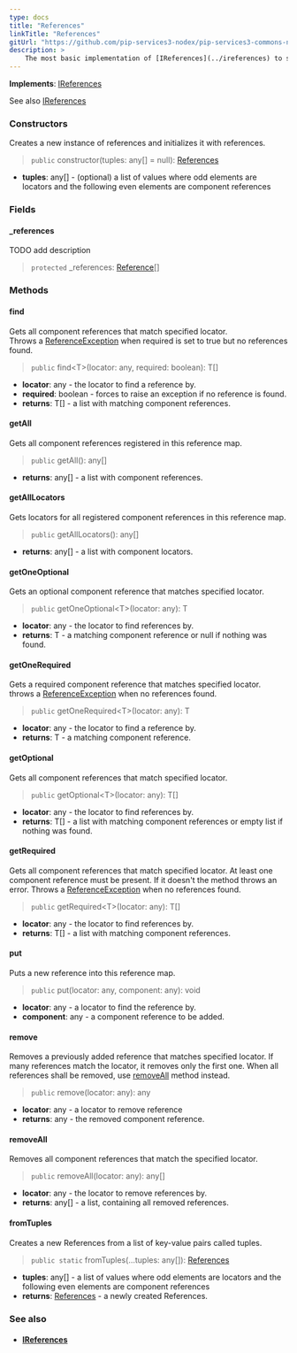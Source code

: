 ```yaml
---
type: docs
title: "References"
linkTitle: "References"
gitUrl: "https://github.com/pip-services3-nodex/pip-services3-commons-nodex"
description: >
    The most basic implementation of [IReferences](../ireferences) to store and locate component references.
---
```


**Implements**: [IReferences](../ireferences)

See also [IReferences](../ireferences)

### Constructors

Creates a new instance of references and initializes it with references.

> `public` constructor(tuples: any[] = null): [References]()

- **tuples**: any[] - (optional) a list of values where odd elements are locators and the following even elements are component references

### Fields
<span class="hide-title-link">

#### _references
TODO add description
> `protected` _references: [Reference](../reference)[]

</span>

### Methods

#### find
Gets all component references that match specified locator.  
Throws a [ReferenceException](../reference_exception) when required is set to true but no references found.

> `public` find\<T\>(locator: any, required: boolean): T[]

- **locator**: any - the locator to find a reference by.
- **required**: boolean - forces to raise an exception if no reference is found.
- **returns**: T[] - a list with matching component references.

#### getAll
Gets all component references registered in this reference map.

> `public` getAll(): any[]

- **returns**: any[] - a list with component references.

#### getAllLocators
Gets locators for all registered component references in this reference map.

> `public` getAllLocators(): any[]

- **returns**: any[] - a list with component locators.

#### getOneOptional
Gets an optional component reference that matches specified locator.

> `public` getOneOptional\<T\>(locator: any): T

- **locator**: any - the locator to find references by.
- **returns**: T - a matching component reference or null if nothing was found.

#### getOneRequired
Gets a required component reference that matches specified locator.  
throws a [ReferenceException](../reference_exception) when no references found.

> `public` getOneRequired\<T\>(locator: any): T

- **locator**: any - the locator to find a reference by.	 
- **returns**: T - a matching component reference.

#### getOptional
Gets all component references that match specified locator.

> `public` getOptional\<T\>(locator: any): T[]

- **locator**: any - the locator to find references by.	 
- **returns**: T[] - a list with matching component references or empty list if nothing was found.

#### getRequired
Gets all component references that match specified locator.
At least one component reference must be present.
If it doesn't the method throws an error.
Throws a [ReferenceException](../reference_exception) when no references found.

> `public` getRequired\<T\>(locator: any): T[]

- **locator**: any - the locator to find references by.
- **returns**: T[] - a list with matching component references.

#### put
Puts a new reference into this reference map.

> `public` put(locator: any, component: any): void

- **locator**: any - a locator to find the reference by.
- **component**: any - a component reference to be added.


#### remove
Removes a previously added reference that matches specified locator.
If many references match the locator, it removes only the first one.
When all references shall be removed, use [removeAll](#removeall) method instead.

> `public` remove(locator: any): any

- **locator**: any - a locator to remove reference
- **returns**: any - the removed component reference.

#### removeAll
Removes all component references that match the specified locator. 

> `public` removeAll(locator: any): any[]

- **locator**: any - the locator to remove references by.
- **returns**: any[] - a list, containing all removed references.


#### fromTuples
Creates a new References from a list of key-value pairs called tuples.

> `public static` fromTuples(...tuples: any[]): [References](../references)

- **tuples**: any[] - a list of values where odd elements are locators and the following even elements are component references
- **returns**: [References](../references) - a newly created References.


### See also
- #### [IReferences](../ireferences)